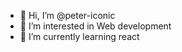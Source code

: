 - 👋 Hi, I’m @peter-iconic
- 👀 I’m interested in Web development
- 🌱 I’m currently learning react

<!---
peter-iconic/peter-iconic is a ✨ special ✨ repository because its `README.md` (this file) appears on your GitHub profile.
You can click the Preview link to take a look at your changes.
--->
